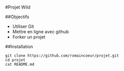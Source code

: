 #Projet Wild

##Objectifs

* Utiliser Git
* Mettre en ligne avec github
* Forker un projet

##Installation

    git clone https://github.com/romaincoeur/projet.git
    cd projet
    cat README.md


